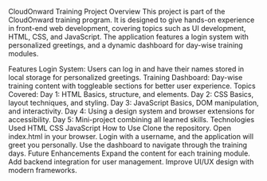 CloudOnward Training Project
Overview
This project is part of the CloudOnward training program. It is designed to give hands-on experience in front-end web development, covering topics such as UI development, HTML, CSS, and JavaScript. The application features a login system with personalized greetings, and a dynamic dashboard for day-wise training modules.

Features
Login System: Users can log in and have their names stored in local storage for personalized greetings.
Training Dashboard: Day-wise training content with toggleable sections for better user experience.
Topics Covered:
Day 1: HTML Basics, structure, and elements.
Day 2: CSS Basics, layout techniques, and styling.
Day 3: JavaScript Basics, DOM manipulation, and interactivity.
Day 4: Using a design system and browser extensions for accessibility.
Day 5: Mini-project combining all learned skills.
Technologies Used
HTML
CSS
JavaScript
How to Use
Clone the repository.
Open index.html in your browser.
Login with a username, and the application will greet you personally.
Use the dashboard to navigate through the training days.
Future Enhancements
Expand the content for each training module.
Add backend integration for user management.
Improve UI/UX design with modern frameworks.
